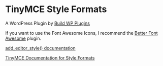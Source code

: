 # TinyMCE Style Formats
A WordPress Plugin by [Build WP Plugins](http://buildwpplugins.com/)

If you want to use the Font Awesome Icons, I recommend the [Better Font Awesome](https://wordpress.org/plugins/better-font-awesome/) plugin.

[add_editor_style() documentation](https://codex.wordpress.org/Function_Reference/add_editor_style)

[TinyMCE Documentation for Style Formats](http://www.tinymce.com/wiki.php/Configuration:style_formats)